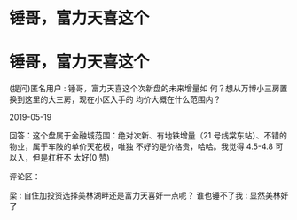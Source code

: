 # 锤哥，富力天喜这个

# 锤哥，富力天喜这个

(提问)匿名用户 : 锤哥，富力天喜这个次新盘的未来增量如 何？想从万博小三房置换到这里的大三房，现在小区入手的 均价大概在什么范围内？

2019-05-19

回答：这个盘属于金融城范围：绝对次新、有地铁增量（21 号线棠东站）、不错的物业，属于车陂的单价天花板，唯独 不好的是价格贵，哈哈。我觉得 4.5-4.8 可以入，但是杠杆不 太好(0 赞)

评论区：

梁 : 自住加投资选择美林湖畔还是富力天喜好一点呢？ 谁也锤不了我 : 显然美林好了